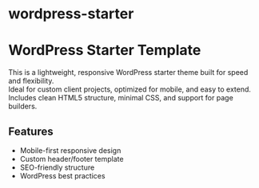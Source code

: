 # wordpress-starter
# WordPress Starter Template

This is a lightweight, responsive WordPress starter theme built for speed and flexibility.  
Ideal for custom client projects, optimized for mobile, and easy to extend.  
Includes clean HTML5 structure, minimal CSS, and support for page builders.

## Features
- Mobile-first responsive design
- Custom header/footer template
- SEO-friendly structure
- WordPress best practices
